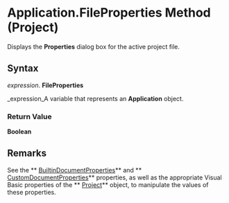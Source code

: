 
# Application.FileProperties Method (Project)

Displays the  **Properties** dialog box for the active project file.


## Syntax

 _expression_. **FileProperties**

 _expression_A variable that represents an  **Application** object.


### Return Value

 **Boolean**


## Remarks

See the  ** [BuiltinDocumentProperties](7922b8e8-d2a9-be77-b1e5-e33d4a37887c.md)** and ** [CustomDocumentProperties](49e532bc-4bc2-c9e7-c6d0-253540572093.md)** properties, as well as the appropriate Visual Basic properties of the ** [Project](855c1ad9-0e84-f274-9e0e-2424e7cab447.md)** object, to manipulate the values of these properties.

